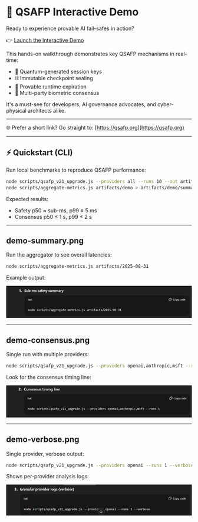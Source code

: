 # 🔁 QSAFP Interactive Demo

Ready to experience provable AI fail-safes in action?

👉 [Launch the Interactive Demo](https://qsafp-core.github.io/qsafp-open-core/)

This hands-on walkthrough demonstrates key QSAFP mechanisms in real-time:

- 🔐 Quantum-generated session keys  
- ⛓️ Immutable checkpoint sealing  
- 🛑 Provable runtime expiration  
- 🧭 Multi-party biometric consensus  

It's a must-see for developers, AI governance advocates, and cyber-physical architects alike.

---

🌐 Prefer a short link? Go straight to: [https://qsafp.org](https://qsafp.org)

---

## ⚡ Quickstart (CLI)

Run local benchmarks to reproduce QSAFP performance:

```bash
node scripts/qsafp_v21_upgrade.js --providers all --runs 10 --out artifacts/demo
node scripts/aggregate-metrics.js artifacts/demo > artifacts/demo/summary.json
```

Expected results:  
* Safety p50 ≈ sub-ms, p99 ≤ 5 ms  
* Consensus p50 ≤ 1 s, p99 ≤ 2 s  

---

## demo-summary.png

Run the aggregator to see overall latencies:

```bash
node scripts/aggregate-metrics.js artifacts/2025-08-31
```

Example output:

![](ASSETS/demo-summary.png)

---

## demo-consensus.png

Single run with multiple providers:

```bash
node scripts/qsafp_v21_upgrade.js --providers openai,anthropic,msft --runs 1
```

Look for the consensus timing line:

![](ASSETS/demo-consensus.png)

---

## demo-verbose.png

Single provider, verbose output:

```bash
node scripts/qsafp_v21_upgrade.js --providers openai --runs 1 --verbose
```

Shows per-provider analysis logs:

![](ASSETS/demo-verbose.png)
